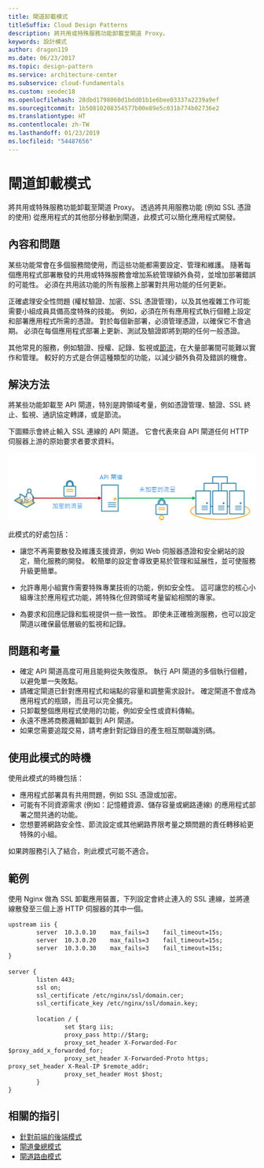 ```yaml
---
title: 閘道卸載模式
titleSuffix: Cloud Design Patterns
description: 將共用或特殊服務功能卸載至閘道 Proxy。
keywords: 設計模式
author: dragon119
ms.date: 06/23/2017
ms.topic: design-pattern
ms.service: architecture-center
ms.subservice: cloud-fundamentals
ms.custom: seodec18
ms.openlocfilehash: 28dbd1798060d1bdd01b1e6bee03337a2239a9ef
ms.sourcegitcommit: 1b50810208354577b00e89e5c031b774b02736e2
ms.translationtype: HT
ms.contentlocale: zh-TW
ms.lasthandoff: 01/23/2019
ms.locfileid: "54487656"
---
```

# <a name="gateway-offloading-pattern"></a>閘道卸載模式

將共用或特殊服務功能卸載至閘道 Proxy。 透過將共用服務功能 (例如 SSL 憑證的使用) 從應用程式的其他部分移動到閘道，此模式可以簡化應用程式開發。

## <a name="context-and-problem"></a>內容和問題

某些功能常會在多個服務間使用，而這些功能都需要設定、管理和維護。 隨著每個應用程式部署散發的共用或特殊服務會增加系統管理額外負荷，並增加部署錯誤的可能性。 必須在共用該功能的所有服務上部署對共用功能的任何更新。

正確處理安全性問題 (權杖驗證、加密、SSL 憑證管理)，以及其他複雜工作可能需要小組成員具備高度特殊的技能。 例如，必須在所有應用程式執行個體上設定和部署應用程式所需的憑證。 對於每個新部署，必須管理憑證，以確保它不會過期。 必須在每個應用程式部署上更新、測試及驗證即將到期的任何一般憑證。

其他常見的服務，例如驗證、授權、記錄、監視或[節流](./throttling.md)，在大量部署間可能難以實作和管理。 較好的方式是合併這種類型的功能，以減少額外負荷及錯誤的機會。

## <a name="solution"></a>解決方法

將某些功能卸載至 API 閘道，特別是跨領域考量，例如憑證管理、驗證、SSL 終止、監視、通訊協定轉譯，或是節流。

下圖顯示會終止輸入 SSL 連線的 API 閘道。 它會代表來自 API 閘道任何 HTTP 伺服器上游的原始要求者要求資料。

 ![閘道卸載模式圖](./_images/gateway-offload.png)

此模式的好處包括：

- 讓您不再需要散發及維護支援資源，例如 Web 伺服器憑證和安全網站的設定，簡化服務的開發。 較簡單的設定會導致更易於管理和延展性，並可使服務升級更簡單。

- 允許專用小組實作需要特殊專業技術的功能，例如安全性。 這可讓您的核心小組專注於應用程式功能，將特殊化但跨領域考量留給相關的專家。

- 為要求和回應記錄和監視提供一些一致性。 即使未正確檢測服務，也可以設定閘道以確保最低層級的監視和記錄。

## <a name="issues-and-considerations"></a>問題和考量

- 確定 API 閘道高度可用且能夠從失敗復原。 執行 API 閘道的多個執行個體，以避免單一失敗點。
- 請確定閘道已針對應用程式和端點的容量和調整需求設計。 確定閘道不會成為應用程式的瓶頸，而且可以完全擴充。
- 只卸載整個應用程式使用的功能，例如安全性或資料傳輸。
- 永遠不應將商務邏輯卸載到 API 閘道。
- 如果您需要追蹤交易，請考慮針對記錄目的產生相互關聯識別碼。

## <a name="when-to-use-this-pattern"></a>使用此模式的時機

使用此模式的時機包括：

- 應用程式部署具有共用問題，例如 SSL 憑證或加密。
- 可能有不同資源需求 (例如：記憶體資源、儲存容量或網路連線) 的應用程式部署之間共通的功能。
- 您想要將網路安全性、節流設定或其他網路界限考量之類問題的責任轉移給更特殊的小組。

如果跨服務引入了結合，則此模式可能不適合。

## <a name="example"></a>範例

使用 Nginx 做為 SSL 卸載應用裝置，下列設定會終止連入的 SSL 連線，並將連線散發至三個上游 HTTP 伺服器的其中一個。

```console
upstream iis {
        server  10.3.0.10    max_fails=3    fail_timeout=15s;
        server  10.3.0.20    max_fails=3    fail_timeout=15s;
        server  10.3.0.30    max_fails=3    fail_timeout=15s;
}

server {
        listen 443;
        ssl on;
        ssl_certificate /etc/nginx/ssl/domain.cer;
        ssl_certificate_key /etc/nginx/ssl/domain.key;

        location / {
                set $targ iis;
                proxy_pass http://$targ;
                proxy_set_header X-Forwarded-For $proxy_add_x_forwarded_for;
                proxy_set_header X-Forwarded-Proto https;
proxy_set_header X-Real-IP $remote_addr;
                proxy_set_header Host $host;
        }
}
```

## <a name="related-guidance"></a>相關的指引

- [針對前端的後端模式](./backends-for-frontends.md)
- [閘道彙總模式](./gateway-aggregation.md)
- [閘道路由模式](./gateway-routing.md)
